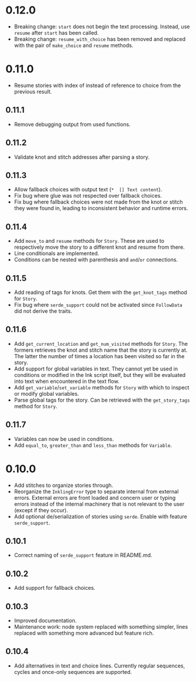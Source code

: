 # 0.12.0

*   Breaking change: `start` does not begin the text processing. Instead, use `resume` after `start` has been called.
*   Breaking change: `resume_with_choice` has been removed and replaced with the pair of `make_choice` and `resume` methods.

# 0.11.0

*   Resume stories with index of instead of reference to choice from the previous result.

## 0.11.1

*   Remove debugging output from used functions.

## 0.11.2

*   Validate knot and stitch addresses after parsing a story.

## 0.11.3

*   Allow fallback choices with output text (`*  [] Text content`).
*   Fix bug where glue was not respected over fallback choices.
*   Fix bug where fallback choices were not made from the knot or stitch they were found in, leading to inconsistent behavior and runtime errors.

## 0.11.4

*   Add `move_to` and `resume` methods for `Story`. These are used to respectively move the story to a different knot and resume from there.
*   Line conditionals are implemented.
*   Conditions can be nested with parenthesis and `and`/`or` connections.

## 0.11.5

*   Add reading of tags for knots. Get them with the `get_knot_tags` method for `Story`.
*   Fix bug where `serde_support` could not be activated since `FollowData` did not derive the traits.

## 0.11.6

*   Add `get_current_location` and `get_num_visited` methods for `Story`. The formers retrieves the knot and stitch name that the story is currently at. The latter the number of times a location has been visited so far in the story.
*   Add support for global variables in text. They cannot yet be used in conditions or modified in the Ink script itself, but they will be evaluated into text when encountered in the text flow.
*   Add `get_variable`/`set_variable` methods for `Story` with which to inspect or modify global variables.
*   Parse global tags for the story. Can be retrieved with the `get_story_tags` method for `Story`.

## 0.11.7

*   Variables can now be used in conditions.
*   Add `equal_to`, `greater_than` and `less_than` methods for `Variable`.

# 0.10.0

*   Add stitches to organize stories through.
*   Reorganize the `InklingError` type to separate internal from external errors. External errors are front loaded and concern user or typing errors instead of the internal machinery that is not relevant to the user (except if they occur).
*   Add optional de/serialization of stories using `serde`. Enable with feature `serde_support`.

## 0.10.1

*   Correct naming of `serde_support` feature in README.md.

## 0.10.2

*   Add support for fallback choices.

## 0.10.3

*   Improved documentation.
*   Maintenance work: node system replaced with something simpler, lines replaced with something more advanced but feature rich.

## 0.10.4

*   Add alternatives in text and choice lines. Currently regular sequences, cycles and once-only sequences are supported.
